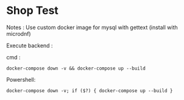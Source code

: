 # Shop Test

Notes :
Use custom docker image for mysql with gettext (install with microdnf)

Execute backend :

cmd :
```
docker-compose down -v && docker-compose up --build
```
Powershell: 
```
docker-compose down -v; if ($?) { docker-compose up --build }
```